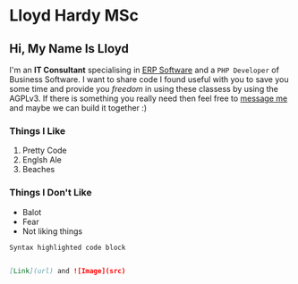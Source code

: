 # Lloyd Hardy MSc

## Hi, My Name Is Lloyd

I'm an **IT Consultant** specialising in [ERP Software](https://www.erp.ie) and a `PHP Developer` of Business Software. I want to share code I found useful with you to save you some time and provide you _freedom_ in using these classess by using the AGPLv3. If there is something you really need then feel free to [message me](mailto:lloydhardy@gmail.com) and maybe we can build it together :)

### Things I Like

1. Pretty Code
2. Englsh Ale
3. Beaches

### Things I Don't Like

- Balot
- Fear
- Not liking things

```markdown
Syntax highlighted code block


[Link](url) and ![Image](src)
```
